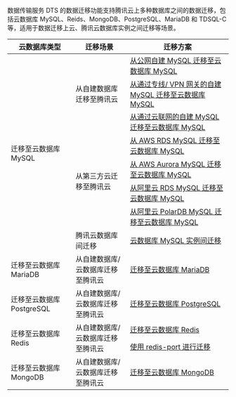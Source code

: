 
数据传输服务 DTS 的数据迁移功能支持腾讯云上多种数据库之间的数据迁移，包括云数据库 MySQL、Reids、MongoDB、PostgreSQL、MariaDB 和 TDSQL-C 等，适用于数据迁移上云、腾讯云数据库实例之间迁移等场景。 

<table>
<thead><tr><th>云数据库类型</th><th>迁移场景</th><th>迁移方案</th></tr></thead>
<tbody><tr>
<td rowspan=8>迁移至云数据库 MySQL</td>
<td rowspan=3>从自建数据库迁移至腾讯云</td>
<td ><a href="https://cloud.tencent.com/document/product/571/53347">从公网自建 MySQL 迁移至云数据库 MySQL</a></td></tr>
<tr>
<td><a href="https://cloud.tencent.com/document/product/571/53359">从通过专线/ VPN 网关的自建 MySQL 迁移至云数据库 MySQL</a></td></tr>
<tr>
<td><a href="https://cloud.tencent.com/document/product/571/53370">从通过云联网的自建 MySQL 迁移至云数据库 MySQL</a></td></tr>
<tr>
<td rowspan=4>从第三方云迁移至腾讯云</td>
<td><a href="https://cloud.tencent.com/document/product/571/53371">从 AWS RDS MySQL 迁移至云数据库 MySQL</a></td></tr>
<tr>
<td><a href="https://cloud.tencent.com/document/product/571/53372">从 AWS Aurora MySQL 迁移至云数据库 MySQL</a></td></tr>
<tr>
<td><a href="https://cloud.tencent.com/document/product/571/53373">从阿里云 RDS MySQL 迁移至云数据库 MySQL</a></td></tr>
<tr>
<td><a href="https://cloud.tencent.com/document/product/571/53374">从阿里云 PolarDB MySQL 迁移至云数据库 MySQL</a></td></tr>
<tr>
<td>腾讯云数据库间迁移</td>
<td><a href="https://cloud.tencent.com/document/product/571/53375">云数据库 MySQL 实例间迁移</a></td></tr>
<tr>
<td>迁移至云数据库 MariaDB</td>
<td>从自建数据库/云数据库迁移至腾讯云</td>
<td><a href="https://cloud.tencent.com/document/product/571/19542">迁移至云数据库 MariaDB</a></td></tr>
<tr>
<td>迁移至云数据库 PostgreSQL</td>
<td>从自建数据库/云数据库迁移至腾讯云</td>
<td><a href="https://cloud.tencent.com/document/product/571/16309">迁移至云数据库 PostgreSQL</a></td></tr>
<tr>
<td rowspan=2>迁移至云数据库 Redis</td>
<td rowspan=2>从自建数据库/云数据库迁移至腾讯云</td>
<td><a href="https://cloud.tencent.com/document/product/571/13748">迁移至云数据库 Redis</a></td></tr>
<tr>
<td><a href="https://cloud.tencent.com/document/product/571/13749">使用 redis-port 进行迁移</a></td></tr>
<tr>
<td>迁移至云数据库 MongoDB</td>
<td>从自建数据库/云数据库迁移至腾讯云</td>
<td><a href="https://cloud.tencent.com/document/product/571/13724">迁移至云数据库 MongoDB</a></td></tr>
</tbody></table>

